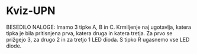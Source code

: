 # Kviz-UPN
BESEDILO NALOGE:  Imamo 3 tipke A, B in C. Krmiljenje naj ugotavlja, katera tipka je bila pritisnjena prva, katera druga in katera tretja. Za prvo se prižgejo 3, za drugo 2 in za tretjo 1 LED dioda. S tipko R ugasnemo vse LED diode.
